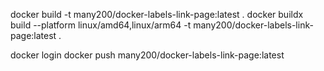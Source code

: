 docker build -t many200/docker-labels-link-page:latest .
docker buildx build --platform linux/amd64,linux/arm64 -t many200/docker-labels-link-page:latest .

docker login
docker push many200/docker-labels-link-page:latest
